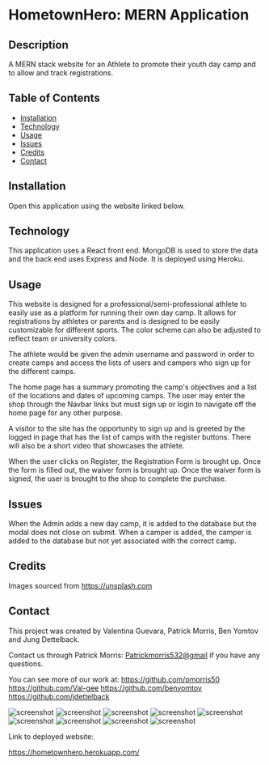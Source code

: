 # HometownHero: MERN Application

## Description

A MERN stack website for an Athlete to promote their youth day camp and to allow and track registrations. 


## Table of Contents
* [Installation](#installation)
* [Technology](#technology)
* [Usage](#usage)
* [Issues](#issues)
* [Credits](#credits)
* [Contact](#contact)


## Installation
Open this application using the website linked below.


## Technology
This application uses a React front end. MongoDB is used to store the data and the back end uses Express and Node. It is deployed using Heroku.


## Usage
This website is designed for a professional/semi-professional athlete to easily use as a platform for running their own day camp. It allows for registrations by athletes or parents and is designed to be easily customizable for different sports. The color scheme can also be adjusted to reflect team or university colors.

The athlete would be given the admin username and password in order to create camps and access the lists of users and campers who sign up for the different camps.

The home page has a summary promoting the camp's objectives and a list of the locations and dates of upcoming camps. The user may enter the shop through the Navbar links but must sign up or login to navigate off the home page for any other purpose.

A visitor to the site has the opportunity to sign up and is greeted by the logged in page that has the list of camps with the register buttons. There will also be a short video that showcases the athlete.

When the user clicks on Register, the Registration Form is brought up. Once the form is filled out, the waiver form is brought up. Once the waiver form is signed, the user is brought to the shop to complete the purchase.


## Issues
When the Admin adds a new day camp, it is added to the database but the modal does not close on submit. When a camper is added, the camper is added to the database but not yet associated with the correct camp.


## Credits
Images sourced from https://unsplash.com


## Contact
This project was created by Valentina Guevara, Patrick Morris, Ben Yomtov and Jung Dettelback.

Contact us through Patrick Morris:
    [Patrickmorris532@gmail](mailto:Patrickmorris532@gmail.com) if you have any questions.  

You can see more of our work at:
    <https://github.com/pmorris50>
    <https://github.com/Val-gee>
    <https://github.com/benyomtov>
    <https://github.com/jdettelback>

  ![screenshot](https://raw.githubusercontent.com/pmorris50/HometownHero/main/public/images/hometownhero.png)
  ![screenshot](https://raw.githubusercontent.com/pmorris50/HometownHero/main/public/images/hometownhero2.png)
  ![screenshot](https://raw.githubusercontent.com/pmorris50/HometownHero/main/public/images/hometownhero3.png)
  ![screenshot](https://raw.githubusercontent.com/pmorris50/HometownHero/main/public/images/hometownhero4.png)
  ![screenshot](https://raw.githubusercontent.com/pmorris50/HometownHero/main/public/images/hometownhero5.png)
  ![screenshot](https://raw.githubusercontent.com/pmorris50/HometownHero/main/public/images/hometownhero6.png)
  ![screenshot](https://raw.githubusercontent.com/pmorris50/HometownHero/main/public/images/hometownhero7.png)
  ![screenshot](https://raw.githubusercontent.com/pmorris50/HometownHero/main/public/images/hometownhero8.png)
  ![screenshot](https://raw.githubusercontent.com/pmorris50/HometownHero/main/public/images/hometownhero9.png)
  
  Link to deployed website:

https://hometownhero.herokuapp.com/
